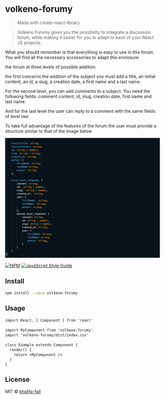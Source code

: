 # volkeno-forumy

> Made with create-react-library

>Volkeno Forumy gives you the possibility to integrate a discussion forum, while making it easier for you to adapt to each of your React JS projects.


What you should remember is that everything is easy to use in this forum. You will find all the necessary accessories to adapt this enclosure.

the forum at three levels of possible addition

the first concerns the addition of the subject you must add a title, an initial content, an id, a slug, a creation date, a first name and a last name.

For the second level, you can add comments to a subject. You need the following fields: comment content, id, slug, creation date, first name and last name.

And for the last level the user can reply to a comment with the same fields of level two

To take full advantage of the features of the forum the user must provide a structure similar to that of the image below


![alt text](https://github.com/VolkenoMakers/volkeno-forumy/blob/add-response/src/components/img/dataForumStructure.png)


[![NPM](https://img.shields.io/npm/v/volkeno-forumy.svg)](https://www.npmjs.com/package/volkeno-forumy) [![JavaScript Style Guide](https://img.shields.io/badge/code_style-standard-brightgreen.svg)](https://standardjs.com)

## Install

```bash
npm install --save volkeno-forumy
```

## Usage

```tsx
import React, { Component } from 'react'

import MyComponent from 'volkeno-forumy'
import 'volkeno-forumy/dist/index.css'

class Example extends Component {
  render() {
    return <MyComponent />
  }
}
```

## License

MIT © [khalifa-fall](https://github.com/khalifa-fall)
